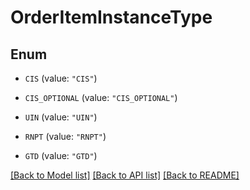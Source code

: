 # OrderItemInstanceType

## Enum


* `CIS` (value: `"CIS"`)

* `CIS_OPTIONAL` (value: `"CIS_OPTIONAL"`)

* `UIN` (value: `"UIN"`)

* `RNPT` (value: `"RNPT"`)

* `GTD` (value: `"GTD"`)


[[Back to Model list]](../README.md#documentation-for-models) [[Back to API list]](../README.md#documentation-for-api-endpoints) [[Back to README]](../README.md)


